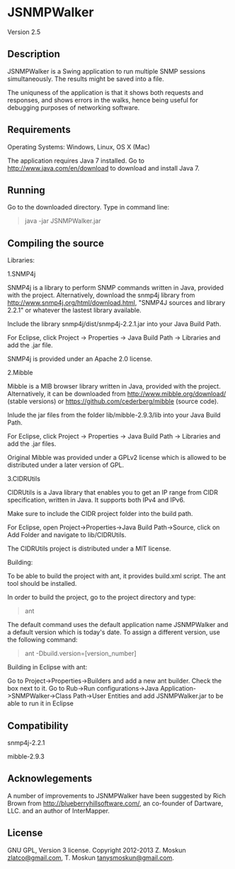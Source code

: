 JSNMPWalker
===========
Version 2.5

Description
---------------
JSNMPWalker is a Swing application to run multiple SNMP sessions simultaneously. 
The results might be saved into a file. 

The uniquness of the application is that it shows both requests and responses, and shows errors in the walks, hence being useful for debugging purposes of networking software. 

Requirements
------------
Operating Systems: Windows, Linux, OS X (Mac)

The application requires Java 7 installed. Go to http://www.java.com/en/download to download and install Java 7. 

Running
-----
Go to the downloaded directory. Type in command line:

> java -jar JSNMPWalker.jar

Compiling the source
--------------------

Libraries:

1.SNMP4j

SNMP4j is a library to perform SNMP commands written in Java, provided with the project. 
Alternatively, download the snmp4j library from http://www.snmp4j.org/html/download.html, "SNMP4J sources and library 2.2.1" or whatever the lastest library available. 

Include the library snmp4j/dist/snmp4j-2.2.1.jar into your Java Build Path. 

For Eclipse, click Project -> Properties -> Java Build Path -> Libraries and add the .jar file. 

SNMP4j is provided under an Apache 2.0 license. 

2.Mibble

Mibble is a MIB browser library written in Java, provided with the project. 
Alternatively, it can be downloaded from http://www.mibble.org/download/ (stable versions) or https://github.com/cederberg/mibble (source code). 

Inlude the jar files from the folder lib/mibble-2.9.3/lib into your Java Build Path.

For Eclipse, click Project -> Properties -> Java Build Path -> Libraries and add the .jar files.  

Original Mibble was provided under a GPLv2 license which is allowed to be distributed under a later version of GPL. 

3.CIDRUtils

CIDRUtils is a Java library that enables you to get an IP range from CIDR specification, written in Java. It supports both IPv4 and IPv6.

Make sure to include the CIDR project folder into the build path. 

For Eclipse, open Project->Properties->Java Build Path->Source, click on Add Folder and navigate to lib/CIDRUtils.

The CIDRUtils project is distributed under a MIT license. 

Building:

To be able to build the project with ant, it provides build.xml script. The ant tool should be installed. 

In order to build the project, go to the project directory and type:
> ant

The default command uses the default application name JSNMPWalker and a default version which is today's date. 
To assign a different version, use the following command:
> ant -Dbuild.version=[version_number]

Building in Eclipse with ant:

Go to Project->Properties->Builders and add a new ant builder. Check the box next to it.
Go to Rub->Run configurations->Java Application->SNMPWalker->Class Path->User Entities and add JSNMPWalker.jar
to be able to run it in Eclipse

Compatibility
-------------
snmp4j-2.2.1

mibble-2.9.3

Acknowlegements
---------------

A number of improvements to JSNMPWalker have been suggested by Rich Brown from http://blueberryhillsoftware.com/, an co-founder of Dartware, LLC. and an author of InterMapper. 

License
-------
GNU GPL, Version 3 license. Copyright 2012-2013 Z. Moskun zlatco@gmail.com, T. Moskun tanysmoskun@gmail.com.
